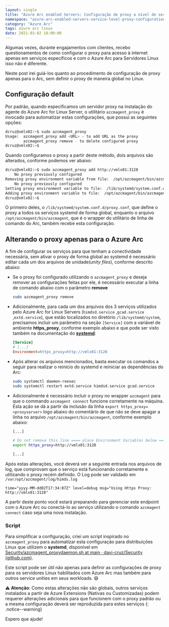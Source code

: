```yaml
---
layout: single
title: "Azure Arc enabled Servers: Configuração de proxy a nível de serviço em Linux"
namespace: "azure-arc-enabled-servers-service-level-proxy-configuration-on-linux"
category: "Azure Arc"
tags: azure arc linux
date: 2021-03-02 18:00:00
---
```


Algumas vezes, durante engajamentos com clientes, recebo questionamentos de como configurar o proxy para acesso à internet apenas em serviços específicos e com o Azure Arc para Servidores Linux isso não é diferente.

Neste post irei guiá-los quanto ao procedimento de configuração de proxy apenas para o Arc, sem definir o proxy de maneira global no Linux.

## Configuração default

Por padrão, quando especificamos um servidor proxy na instalação do agente do Azure Arc for Linux Server, o utilitário `azcmagent_proxy` é invocado para automatizar estas configurações, que possui as seguintes opções:

```bash
dcruz@vmlx02:~$ sudo azcmagent_proxy
Usage:  azcmagent_proxy add <URL> - to add URL as the proxy
        azcmagent_proxy remove - to delete configured proxy
dcruz@vmlx02:~$
```

Quando configuramos o proxy a partir deste método, dois arquivos são alterados, conforme podemos ver abaixo:

```bash
dcruz@vmlx02:~$ sudo azcmagent_proxy add http://vmlx01:3128
    No proxy previously configured
Removing proxy environment variable from file:  /opt/azcmagent/bin/azcmagent
    No proxy previously configured
Setting proxy environment variable to file:  /lib/systemd/system.conf.d/proxy.conf
Adding proxy environment variable to file:  /opt/azcmagent/bin/azcmagent
dcruz@vmlx02:~$
```

O primeiro deles, o `/lib/systemd/system.conf.d/proxy.conf`, que define o proxy a todos os serviços systemd de forma global, enquanto o arquivo `/opt/azcmagent/bin/azcmagent`, que é o wrapper do utilitário de linha de comando do Arc, também recebe esta configuração.

## Alterando o proxy apenas para o Azure Arc

A fim de configurar os serviços para que tenham a conectividade necessária, sem ativar o proxy de forma global ao systemd é necessário editar cada um dos arquivos de unidade(*unity files*), conforme descrito abaixo:

- Se o proxy foi configurado utilizando o `azcmagent_proxy` e deseja remover as configurações feitas por ele, é necessário executar a linha de comando abaixo com o parâmetro **remove**

  ```bash
  sudo azcmagent_proxy remove
  ```

- Adicionalmente, para cada um dos arquivos dos 3 serviços utilizados pelo Azure Arc for Linux Servers (`himdsd.service` ,`gcad.service` ,`extd.service`), que estão localizados no diretório `/lib/systemd/system`, precisamos incluir um parâmetro na seção `[Service]` com a variável de ambiente **https_proxy**, conforme exemplo abaixo e que pode ser visto também na documentação do [**systemd**](https://www.freedesktop.org/software/systemd/man/systemd.service.html):

  ```ini
  [Service]
  # [...]
  Environment=https_proxy=http://vmlx01:3128
  ```

- Após alterar os arquivos mencionados, basta executar os comandos a seguir para realizar o reinício do systemd e reiniciar as dependências do Arc:

  ```bash
  sudo systemctl daemon-reexec
  sudo systemctl restart extd.service himdsd.service gcad.service
  ```
  
- Adicionalmente é necessário incluir o proxy no wrapper `azcmagent` para que o commando `azcmagent connect` funcione corretamente na máquina. Esta ação se dá a partir da inclusão da linha `export https_proxy=<proxyserver>` logo abaixo do comentário de que não se deve apagar a linha no arquivo `/opt/azcmagent/bin/azcmagent`, conforme exemplo abaixo:

  ```bash
  [...]
  
  # Do not remove this line ==== place Environment Variables below ======
  export https_proxy=http://vmlx01:3128
  
  [...]
  ```

Após estas alterações, você deverá ver a seguinte entrada nos arquivos de log, que comprovam que o serviço está funcionando corretamente e utilizando o proxy recém definido. O Log pode ser validado em `/var/opt/azcmagent/log/himds.log`

```log
time="yyyy-MM-dd02T17:34:07Z" level=debug msg="Using Https Proxy: http://vmlx01:3128"
```

A partir deste ponto você estará preparando para gerenciar este endpoint com o Azure Arc ou conectá-lo ao serviço utilizando o comando `azcmagent connect` caso seja uma nova instalação.

### Script

Para simplificar a configuração, criei um script inspirado no `azcmagent_proxy` para automatizar esta configuração para distribuições Linux que utilizem o **systemd**, disponível em  [Security/azcmagent_proxydaemon.sh at main · davi-cruz/Security (github.com)](https://github.com/davi-cruz/Security/blob/main/AzureArc/azcmagent_proxydaemon.sh).

Este script pode ser útil não apenas para definir as configurações de proxy para os servidores Linux habilitados com Azure Arc mas também para outros service unities em seus workloads. :smile:

:warning: **Atenção**:
Como estas alterações não são globais, outros serviços instalados a partir de Azure Extensions (Nativas ou Customizadas) podem requerer alterações adicionais para que funcionem com o proxy padrão ou a mesma configuração deverá ser reproduzida para estes serviços
{: .notice--warning}

Espero que ajude!
